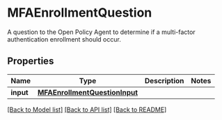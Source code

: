 # MFAEnrollmentQuestion

A question to the Open Policy Agent to determine if a multi-factor authentication enrollment should occur.
## Properties
Name | Type | Description | Notes
------------ | ------------- | ------------- | -------------
**input** | [**MFAEnrollmentQuestionInput**](MFAEnrollmentQuestionInput.md) |  | 

[[Back to Model list]](../README.md#documentation-for-models) [[Back to API list]](../README.md#documentation-for-api-endpoints) [[Back to README]](../README.md)


